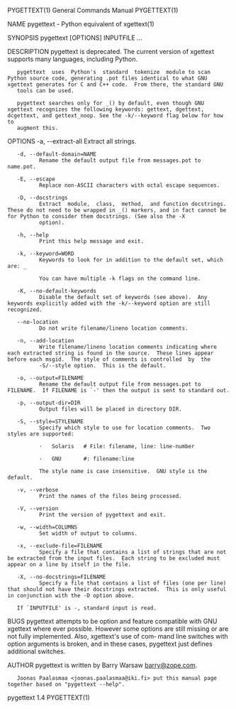 PYGETTEXT(1)                                                                             General Commands Manual                                                                             PYGETTEXT(1)

NAME
       pygettext - Python equivalent of xgettext(1)

SYNOPSIS
       pygettext [OPTIONS] INPUTFILE ...

DESCRIPTION
       pygettext is deprecated. The current version of xgettext supports many languages, including Python.

       pygettext  uses  Python's  standard  tokenize  module to scan Python source code, generating .pot files identical to what GNU xgettext generates for C and C++ code.  From there, the standard GNU
       tools can be used.

       pygettext searches only for _() by default, even though GNU xgettext recognizes the following keywords: gettext, dgettext, dcgettext, and gettext_noop. See the -k/--keyword flag below for how to
       augment this.

OPTIONS
       -a, --extract-all
              Extract all strings.

       -d, --default-domain=NAME
              Rename the default output file from messages.pot to name.pot.

       -E, --escape
              Replace non-ASCII characters with octal escape sequences.

       -D, --docstrings
              Extract  module,  class,  method,  and function docstrings.  These do not need to be wrapped in _() markers, and in fact cannot be for Python to consider them docstrings. (See also the -X
              option).

       -h, --help
              Print this help message and exit.

       -k, --keyword=WORD
              Keywords to look for in addition to the default set, which are: _

              You can have multiple -k flags on the command line.

       -K, --no-default-keywords
              Disable the default set of keywords (see above).  Any keywords explicitly added with the -k/--keyword option are still recognized.

       --no-location
              Do not write filename/lineno location comments.

       -n, --add-location
              Write filename/lineno location comments indicating where each extracted string is found in the source.  These lines appear before each msgid.  The style of comments is controlled  by  the
              -S/--style option.  This is the default.

       -o, --output=FILENAME
              Rename the default output file from messages.pot to FILENAME.  If FILENAME is `-' then the output is sent to standard out.

       -p, --output-dir=DIR
              Output files will be placed in directory DIR.

       -S, --style=STYLENAME
              Specify which style to use for location comments.  Two styles are supported:

              ·   Solaris   # File: filename, line: line-number

              ·   GNU       #: filename:line

              The style name is case insensitive.  GNU style is the default.

       -v, --verbose
              Print the names of the files being processed.

       -V, --version
              Print the version of pygettext and exit.

       -w, --width=COLUMNS
              Set width of output to columns.

       -x, --exclude-file=FILENAME
              Specify a file that contains a list of strings that are not be extracted from the input files.  Each string to be excluded must appear on a line by itself in the file.

       -X, --no-docstrings=FILENAME
              Specify a file that contains a list of files (one per line) that should not have their docstrings extracted.  This is only useful in conjunction with the -D option above.

       If `INPUTFILE' is -, standard input is read.

BUGS
       pygettext  attempts to be option and feature compatible with GNU xgettext where ever possible.  However some options are still missing or are not fully implemented.  Also, xgettext's use of com‐
       mand line switches with option arguments is broken, and in these cases, pygettext just defines additional switches.

AUTHOR
       pygettext is written by Barry Warsaw <barry@zope.com>.

       Joonas Paalasmaa <joonas.paalasmaa@iki.fi> put this manual page together based on "pygettext --help".

pygettext 1.4                                                                                                                                                                                PYGETTEXT(1)
